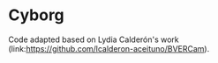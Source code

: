 # Cyborg

Code adapted based on Lydia Calderón's work (link:https://github.com/lcalderon-aceituno/BVERCam).
